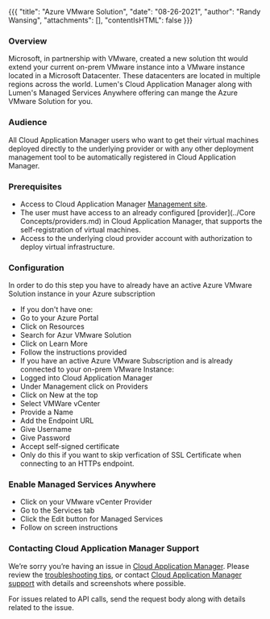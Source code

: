 {{{
  "title": "Azure VMware Solution",
  "date": "08-26-2021",
  "author": "Randy Wansing",
  "attachments": [],
  "contentIsHTML": false
}}}

### Overview
Microsoft, in partnership with VMware, created a new solution tht would extend your current on-prem VMware instance into a VMware instance located in a Microsoft Datacenter.  These datacenters are located in multiple regions across the world.  Lumen's Cloud Application Manager along with Lumen's Managed Services Anywhere offering can mange the Azure VMware Solution for you.

### Audience

All Cloud Application Manager users who want to get their virtual machines deployed directly to the underlying provider or with any other deployment management tool to be automatically registered in Cloud Application Manager.

### Prerequisites

* Access to Cloud Application Manager [Management site](https://account.cam.ctl.io/#/providers).
* The user must have access to an already configured [provider](../Core Concepts/providers.md) in Cloud Application Manager, that supports the self-registration of virtual machines.
* Access to the underlying cloud provider account with authorization to deploy virtual infrastructure.

### Configuration
In order to do this step you have to already have an active Azure VMware Solution instance in your Azure subscription
- If you don't have one:
 - Go to your Azure Portal
  - Click on Resources
  - Search for Azur VMware Solution
  - Click on Learn More
  - Follow the instructions provided
- If you have an active Azure VMware Subscription and is already connected to your on-prem VMware Instance:
 - Logged into Cloud Application Manager
 - Under Management click on Providers
 - Click on New at the top
 - Select VMWare vCenter
  - Provide a Name
  - Add the Endpoint URL
  - Give Username
  - Give Password
  - Accept self-signed certificate
   - Only do this if you want to skip verfication of SSL Certificate when connecting to an HTTPs endpoint.

### Enable Managed Services Anywhere
- Click on your VMware vCenter Provider
- Go to the Services tab
- Click the Edit button for Managed Services
- Follow on screen instructions


### Contacting Cloud Application Manager Support

We’re sorry you’re having an issue in [Cloud Application Manager](https://www.ctl.io/cloud-application-manager/). Please review the [troubleshooting tips](../Troubleshooting/troubleshooting-tips.md), or contact [Cloud Application Manager support](mailto:incident@CenturyLink.com) with details and screenshots where possible.

For issues related to API calls, send the request body along with details related to the issue.
